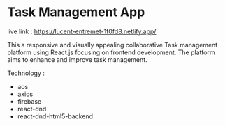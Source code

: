 # Task Management App 

live link : https://lucent-entremet-1f0fd8.netlify.app/

This a responsive and visually appealing collaborative Task management platform using React.js focusing on frontend development. The platform aims to enhance and improve task management.

Technology :

- aos
- axios 
- firebase
- react-dnd
- react-dnd-html5-backend